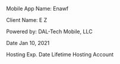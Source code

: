 Mobile App Name:
    Enawf
   
Client Name:
    E Z 
 
Powered by:
    DAL-Tech Mobile, LLC
    
Date
    Jan 10, 2021

Hosting Exp. Date
    Lifetime Hosting Account
